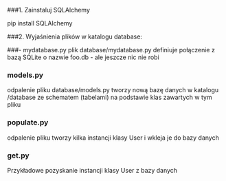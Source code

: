 ###1. Zainstaluj SQLAlchemy

pip install SQLAlchemy

###2. Wyjaśnienia plików w katalogu database:

###- mydatabase.py
plik database/mydatabase.py definiuje połączenie z bazą SQLite o nazwie foo.db - ale jeszcze nic nie robi

### models.py
odpalenie pliku database/models.py tworzy nową bazę danych w katalogu /database ze schematem (tabelami) na podstawie klas zawartych w tym pliku

### populate.py
odpalenie pliku tworzy kilka instancji klasy User i wkleja je do bazy danych

### get.py
Przykładowe pozyskanie instancji klasy User z bazy danych

